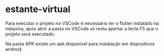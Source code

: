 # estante-virtual

Para executar o projeto no VSCode é necessário ter o flutter instalado na máquina, após abrir a pasta no VSCode só resta apertar a tecla F5 que o projeto será executado.

Na pasta APK existe um apk disponível para instalação em dispositivos android.
